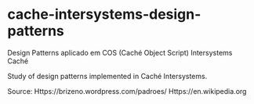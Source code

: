 # cache-intersystems-design-patterns
Design Patterns aplicado em COS (Caché Object Script) Intersystems Caché

Study of design patterns implemented in Caché Intersystems.

Source:
Https://brizeno.wordpress.com/padroes/
Https://en.wikipedia.org
